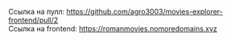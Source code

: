 Ссылка на пулл: https://github.com/agro3003/movies-explorer-frontend/pull/2  
Ссылка на frontend: https://romanmovies.nomoredomains.xyz